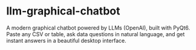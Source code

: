 # llm-graphical-chatbot
A modern graphical chatbot powered by LLMs (OpenAI), built with PyQt6. Paste any CSV or table, ask data questions in natural language, and get instant answers in a beautiful desktop interface.
